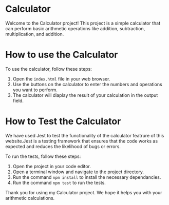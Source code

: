 
# Calculator 

Welcome to the Calculator project! This project is a simple calculator that can perform basic arithmetic operations like addition, subtraction, multiplication, and addition. 

# How to use the Calculator

To use the calculator, follow these steps:

1. Open the `index.html` file in your web browser. 
2. Use the buttons on the calculator to enter the numbers and operations you want to perform. 
3. The calculator will diaplay the result of your calculation in the output field. 

# How to Test the Calculator

We have used Jest to test the functionality of the calculator featrure of this website.Jest is a testing framework that ensures that the code works as expected and reduces the likelihood of bugs or errors. 

To run the tests, follow these steps: 

1. Open the project in your code editor. 
2. Open a terminal window and navigate to the project directory. 
3. Run the command `npm install` to install the necessary dependancies. 
4. Run the command `npm test` to run the tests. 

Thank you for using my Calculator project. We hope it helps you with your arithmetic calculations. 

